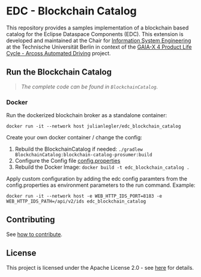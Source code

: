 # EDC - Blockchain Catalog

This repository provides a samples implementation of a blockchain based catalog for the Eclipse Dataspace Components (EDC). This extension is developed and maintained at the Chair for [Information System Engineering](https://www.tu.berlin/ise) at the Technische Universität Berlin in context of the [GAIA-X 4 Product Life Cycle - Arcoss Automated Driving](https://www.gaia-x4plcaad.info/) project.

## Run the Blockchain Catalog

> _The complete code can be found in `BlockchainCatalog`._

### Docker

Run the dockerized blockchain broker as a standalone container:

```docker
docker run -it --network host julianlegler/edc_blockchain_catalog
```

Create your own docker container / change the config:
1. Rebuild the BlockchainCatalog if needed: `./gradlew BlockchainCatalog:blockchain-catalog-prosumer:build`
2. Configure the Config file [config.properties](BlockchainCatalog/blockchain-catalog-prosumer/config.properties)
3. Rebuild the Docker Image: `docker build -t edc_blockchain_catalog .`

Apply custom configuration by adding the edc config paramters from the config.properties as environment parameters to the run command. Example:

`docker run -it --network host -e WEB_HTTP_IDS_PORT=8183 -e WEB_HTTP_IDS_PATH=/api/v2/ids edc_blockchain_catalog`


## Contributing

See [how to contribute](CONTRIBUTING.md).

## License

This project is licensed under the Apache License 2.0 - see [here](LICENSE) for details.
